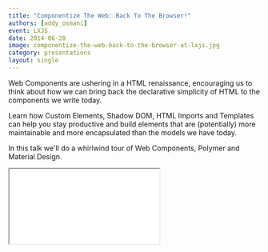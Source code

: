 ```yaml
---
title: "Componentize The Web: Back To The Browser!"
authors: [addy_osmani]
event: LXJS
date: 2014-06-28
image: componentize-the-web-back-to-the-browser-at-lxjs.jpg
category: presentations
layout: single
---
```


Web Components are ushering in a HTML renaissance, encouraging us to think about
how we can bring back the declarative simplicity of HTML to the components we
write today.

<!-- Read more -->

Learn how Custom Elements, Shadow DOM, HTML Imports and Templates
can help you stay productive and build elements that are (potentially) more
maintainable and more encapsulated than the models we have today.

In this talk we'll do a whirlwind tour of Web Components, Polymer and Material Design.

<div class="video-wrap">
    <iframe src="//www.youtube.com/embed/GOPXVLxp9Nc"></iframe>
</div>

<script async class="speakerdeck-embed" data-id="3d369820e26e01312bd84edea5a75f20" data-ratio="1.6" src="//speakerdeck.com/assets/embed.js"></script>
